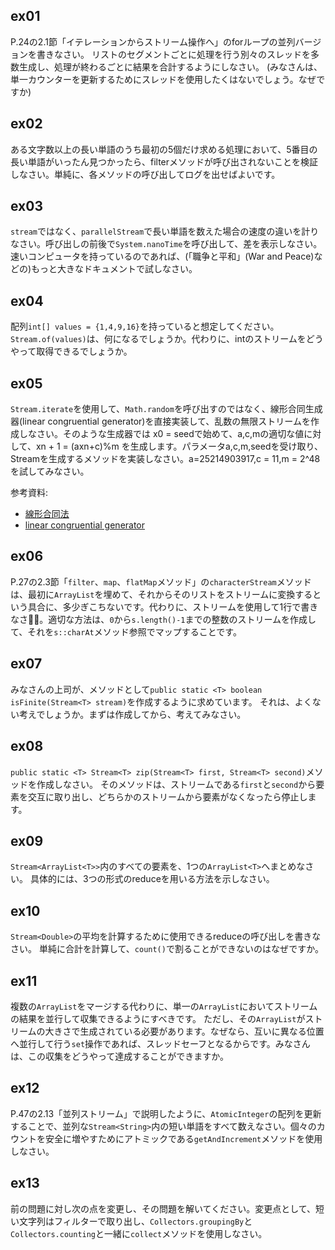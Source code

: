 ## ex01

P.24の2.1節「イテレーションからストリーム操作へ」のforループの並列バージョンを書きなさい。
リストのセグメントごとに処理を行う別々のスレッドを多数生成し、処理が終わるごとに結果を合計するようにしなさい。
(みなさんは、単一カウンターを更新するためにスレッドを使用したくはないでしょう。なぜですか)

## ex02

ある文字数以上の長い単語のうち最初の5個だけ求める処理において、5番目の長い単語がいったん見つかったら、filterメソッドが呼び出されないことを検証しなさい。単純に、各メソッドの呼び出してログを出せばよいです。

## ex03

`stream`ではなく、`parallelStream`で長い単語を数えた場合の速度の違いを計りなさい。呼び出しの前後で`System.nanoTime`を呼び出して、差を表示しなさい。速いコンピュータを持っているのであれば、(「職争と平和」(War and Peace)などの)もっと大きなドキュメントで試しなさい。

## ex04

配列`int[] values = {1,4,9,16}`を持っていると想定してください。`Stream.of(values)`は、何になるでしょうか。代わりに、intのストリームをどうやって取得できるでしょうか。

## ex05

`Stream.iterate`を使用して、`Math.random`を呼び出すのではなく、線形合同生成器(linear congruential generator)を直接実装して、乱数の無限ストリームを作成しなさい。そのような生成器では x0 = seedで始めて、a,c,mの適切な値に対して、xn + 1 = (axn+c)%m を生成します。パラメータa,c,m,seedを受け取り、Stream<Long>を生成するメソッドを実装しなさい。a=25214903917,c = 11,m = 2^48を試してみなさい。

参考資料:

* [線形合同法](http://ja.wikipedia.org/wiki/%E7%B7%9A%E5%BD%A2%E5%90%88%E5%90%8C%E6%B3%95)
* [linear congruential generator](http://en.wikipedia.org/wiki/Linear_congruential_generator)

## ex06

P.27の2.3節「`filter`、`map`、`flatMap`メソッド」の`characterStream`メソッドは、最初に`ArrayList`を埋めて、それからそのリストをストリームに変換するという具合に、多少ぎこちないです。代わりに、ストリームを使用して1行で書きなさい̅。適切な方法は、`0`から`s.length()-1`までの整数のストリームを作成して、それを`s::charAt`メソッド参照でマップすることです。

## ex07

みなさんの上司が、メソッドとして`public static <T> boolean isFinite(Stream<T> stream)`を作成するように求めています。
それは、よくない考えでしょうか。まずは作成してから、考えてみなさい。

## ex08

`public static <T> Stream<T> zip(Stream<T> first, Stream<T> second)`メソッドを作成しなさい。
そのメソッドは、ストリームである`first`と`second`から要素を交互に取り出し、どちらかのストリームから要素がなくなったら停止します。

## ex09

`Stream<ArrayList<T>>`内のすべての要素を、1つの`ArrayList<T>`へまとめなさい。
具体的には、3つの形式のreduceを用いる方法を示しなさい。

## ex10

`Stream<Double>`の平均を計算するために使用できるreduceの呼び出しを書きなさい。
単純に合計を計算して、`count()`で割ることができないのはなぜですか。

## ex11

複数の`ArrayList`をマージする代わりに、単一の`ArrayList`においてストリームの結果を並行して収集できるようにすべきです。
ただし、その`ArrayList`がストリームの大きさで生成されている必要があります。なぜなら、互いに異なる位置へ並行して行う`set`操作であれば、スレッドセーフとなるからです。みなさんは、この収集をどうやって達成することができますか。


## ex12

P.47の2.13「並列ストリーム」で説明したように、`AtomicInteger`の配列を更新することで、並列な`Stream<String>`内の短い単語をすべて数えなさい。個々のカウントを安全に増やすためにアトミックである`getAndIncrement`メソッドを使用しなさい。

## ex13

前の問題に対し次の点を変更し、その問題を解いてください。変更点として、短い文字列はフィルターで取り出し、`Collectors.groupingBy`と`Collectors.counting`と一緒に`collect`メソッドを使用しなさい。
